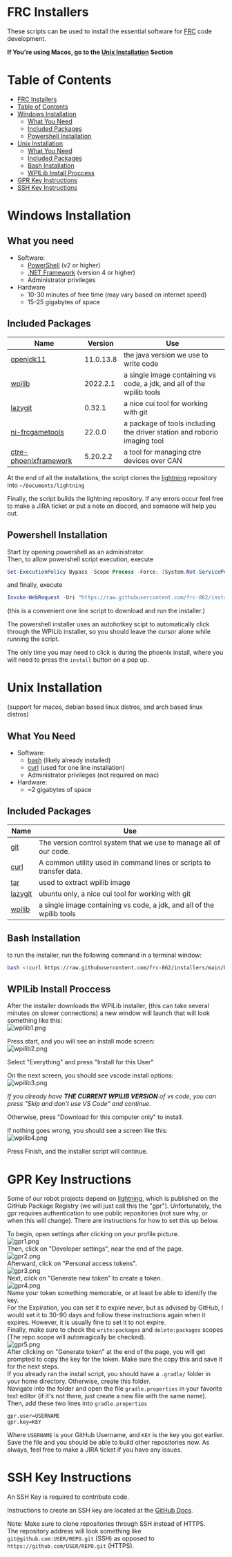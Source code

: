 # FRC Installers

These scripts can be used to install the essential software for [FRC](https://www.firstinspires.org/robotics/frc) code development.

**If You're using Macos, go to the [Unix Installation](#unix-installation) Section**

# Table of Contents

- [FRC Installers](#frc-installers)
- [Table of Contents](#table-of-contents)
- [Windows Installation](#windows-installation)
    - [What You Need](#what-you-need)
    - [Included Packages](#included-packages)
    - [Powershell Installation](#powershell-installation)
- [Unix Installation](#unix-installation)
    - [What You Need](#what-you-need-1)
    - [Included Packages](#included-packages-1)
    - [Bash Installation](#bash-installation)
    - [WPILib Install Proccess](#wpilib-install-proccess)
- [GPR Key Instructions](#gpr-key-instructions)
- [SSH Key Instructions](#ssh-key-instructions)

# Windows Installation

## What you need

- Software:
    - [PowerShell](https://github.com/PowerShell/PowerShell) (v2 or higher)
    - [.NET Framework](https://dotnet.microsoft.com/en-us/download/dotnet-framework) (version 4 or higher)
    - Administrator privileges
- Hardware
    - 10-30 minutes of free time (may vary based on internet speed)
    - 15-25 gigabytes of space

## Included Packages

Name | Version | Use
--- | --- | ---
[openjdk11](https://github.com/openjdk/) | 11.0.13.8 | the java version we use to write code
[wpilib](https://github.com/wpilibsuite/allwpilib) | 2022.2.1 | a single image containing vs code, a jdk, and all of the wpilib tools
[lazygit](https://github.com/jesseduffield/lazygit) | 0.32.1 | a nice cui tool for working with git
[ni-frcgametools](https://www.ni.com/en-us/support/downloads/drivers/download.frc-game-tools.html) | 22.0.0 | a package of tools including the driver station and roborio imaging tool
[ctre-phoenixframework](https://github.com/CrossTheRoadElec/Phoenix-Releases/releases) | 5.20.2.2 | a tool for managing ctre devices over CAN

At the end of all the installations, the script clones the [lightning](https://github.com/frc-862/lightning) repository into `~/Documents/lightning`

Finally, the script builds the lightning repository. If any errors occur feel free to make a JIRA ticket or put a note on discord, and someone will help you out.

## Powershell Installation

Start by opening powershell as an administrator.  
Then, to allow powershell script execution, execute

```PowerShell
Set-ExecutionPolicy Bypass -Scope Process -Force; [System.Net.ServicePointManager]::SecurityProtocol = [System.Net.ServicePointManager]::SecurityProtocol -bor 3072; 
```

and finally, execute

```PowerShell
Invoke-WebRequest -Uri "https://raw.githubusercontent.com/frc-862/installers/main/powershellInstaller.ps1" -OutFile ".\install.ps1"; Invoke-WebRequest -Uri "https://raw.githubusercontent.com/frc-862/installers/main/bashInstaller.sh" -OutFile ".\bashInstaller.sh"; .\install.ps1 --fallback_wpilib; rm .\install.ps1; rm .\bashInstaller.sh
```

(this is a convenient one line script to download and run the installer.)

The powershell installer uses an autohotkey scipt to automatically click through the WPILib installer, so you should leave the cursor alone while running the script.

The only time you may need to click is during the phoenix install, where you will need to press the `install` button on a pop up.

# Unix Installation

(support for macos, debian based linux distros, and arch based linux distros)

## What You Need

- Software:
    - [bash](https://www.gnu.org/software/bash/) (likely already installed)
    - [curl](https://curl.se/download.html) (used for one line installation)
    - Administrator privileges (not required on mac)
- Hardware:
    - ~2 gigabytes of space

## Included Packages

Name | Use
--- | ---
[git](https://git-scm.com/) | The version control system that we use to manage all of our code.
[curl](https://curl.se/download.html) | A common utility used in command lines or scripts to transfer data.
[tar](https://www.gnu.org/software/tar/) | used to extract wpilib image
[lazygit](https://github.com/jesseduffield/lazygit) | ubuntu only, a nice cui tool for working with git
[wpilib](https://github.com/wpilibsuite/allwpilib) | a single image containing vs code, a jdk, and all of the wpilib tools

## Bash Installation

to run the installer, run the following command in a terminal window:

```bash
bash <(curl https://raw.githubusercontent.com/frc-862/installers/main/bashInstaller.sh)
```

## WPILib Install Proccess

After the installer downloads the WPILib installer, (this can take several minutes on slower connections) a new window will launch that will look something like this:  
![wpilib1.png](./assets/wpilib1.png)

Press start, and you will see an install mode screen:  
![wpilib2.png](./assets/wpilib2.png)  

Select "Everything" and press "Install for this User"

On the next screen, you should see vscode install options:  
![wpilib3.png](./assets/wpilib3.png)

*If you already have **THE CURRENT WPILIB VERSION** of vs code, you can press "Skip and don't use VS Code" and continue.*

Otherwise, press "Download for this computer only" to install.

If nothing goes wrong, you should see a screen like this:  
![wpilib4.png](./assets/wpilib4.png)

Press Finish, and the installer script will continue.

# GPR Key Instructions

Some of our robot projects depend on [lightning](https://github.com/frc-862/lightning), which is published on the GitHub Package Registry (we will just call this the "gpr"). Unfortunately, the gpr requires authentication to use public repositories (not sure why, or when this will change). There are instructions for how to set this up below.

To begin, open settings after clicking on your profile picture.  
![gpr1.png](./assets/gpr1.png)  
Then, click on "Developer settings", near the end of the page.  
![gpr2.png](./assets/gpr2.png)  
Afterward, click on "Personal access tokens".  
![gpr3.png](./assets/gpr3.png)  
Next, click on "Generate new token" to create a token.  
![gpr4.png](./assets/gpr4.png)  
Name your token something memorable, or at least be able to identify the key.  
For the Expiration, you can set it to expire never, but as advised by GitHub, I would set it to 30-90 days and follow these instructions again when it expires. However, it is usually fine to set it to not expire.  
Finally, make sure to check the `write:packages` and `delete:packages` scopes (The repo scope will automagically be checked).  
![gpr5.png](./assets/gpr5.png)  
After clicking on "Generate token" at the end of the page, you will get prompted to copy the key for the token. Make sure the copy this and save it for the next steps.  
If you already ran the install script, you should have a `.gradle/` folder in your home directory. Otherwise, create this folder.  
Navigate into the folder and open the file `gradle.properties` in your favorite text editor (if it's not there, just create a new file with the same name).  
Then, add these two lines into `gradle.properties`

```properties
gpr.user=USERNAME
gpr.key=KEY
```

Where `USERNAME` is your GitHub Username, and `KEY` is the key you got earlier.  
Save the file and you should be able to build other repositories now. As always, feel free to make a JIRA ticket if you have any issues.

# SSH Key Instructions

An SSH Key is required to contribute code.

Instructions to create an SSH key are located at the [GitHub Docs](https://docs.github.com/en/github/authenticating-to-github/connecting-to-github-with-ssh/about-ssh).  

Note: Make sure to clone repositories through SSH instead of HTTPS.  
The repository address will look something like `git@github.com:USER/REPO.git` (SSH) as opposed to `https://github.com/USER/REPO.git` (HTTPS).
